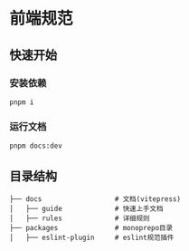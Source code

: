 # 前端规范

## 快速开始

### 安装依赖

```shell
pnpm i
```

### 运行文档

```shell
pnpm docs:dev
```

## 目录结构

```shell
├── docs                  # 文档(vitepress)
│   ├── guide             # 快速上手文档
│   ├── rules             # 详细规则
├── packages              # monoprepo目录
│   ├── eslint-plugin     # eslint规范插件
```
